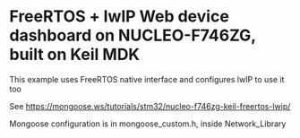 # FreeRTOS + lwIP Web device dashboard on NUCLEO-F746ZG, built on Keil MDK

This example uses FreeRTOS native interface and configures lwIP to use it too

See https://mongoose.ws/tutorials/stm32/nucleo-f746zg-keil-freertos-lwip/

Mongoose configuration is in mongoose_custom.h, inside Network_Library

